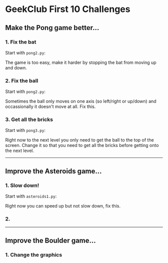 # GeekClub First 10 Challenges

## Make the Pong game better...

### 1. Fix the bat

Start with `pong2.py`:

The game is too easy, make it harder by stopping the bat from moving up and down.


### 2. Fix the ball

Start with `pong2.py`:

Sometimes the ball only moves on one axis (so left/right or up/down) and occassionally it doesn't move at all. Fix this. 


### 3. Get all the bricks

Start with `pong3.py`:

Right now to the next level you only need to get the ball to the top of the screen. Change it so
that you need to get all the bricks before getting onto the next level. 


----

## Improve the Asteroids game...

### 1. Slow down!

Start with `asteroids1.py`:

Right now you can speed up but not slow down, fix this.

### 2. 

----

## Improve the Boulder game...

### 1. Change the graphics

